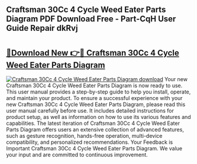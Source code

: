 ## Craftsman 30Cc 4 Cycle Weed Eater Parts Diagram PDF Download Free - Part-CqH User Guide Repair dkRvj

# <h2><a href="http://dfswlw.blite.top/?on=Craftsman+30Cc+4+Cycle+Weed+Eater+Parts+Diagram">🔗Download New 👉🔴 Craftsman 30Cc 4 Cycle Weed Eater Parts Diagram</a></h2>

[![Craftsman 30Cc 4 Cycle Weed Eater Parts Diagram download](https://i.imgur.com/lujVjoI.png)](http://dfswlw.blite.top/?on=Craftsman+30Cc+4+Cycle+Weed+Eater+Parts+Diagram)
Your new Craftsman 30Cc 4 Cycle Weed Eater Parts Diagram is now ready to use. This user manual provides a step-by-step guide to help you install, operate, and maintain your product. To ensure a successful experience with your new Craftsman 30Cc 4 Cycle Weed Eater Parts Diagram, please read this user manual carefully before use. It includes detailed instructions for product setup, as well as information on how to use its various features and capabilities. The latest iteration of Craftsman 30Cc 4 Cycle Weed Eater Parts Diagram offers users an extensive collection of advanced features, such as gesture recognition, hands-free operation, multi-device compatibility, and personalized recommendations. Your Feedback is Important Craftsman 30Cc 4 Cycle Weed Eater Parts Diagram. We value your input and are committed to continuous improvement.
